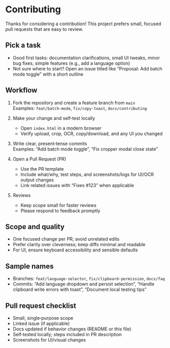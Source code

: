# Contributing

Thanks for considering a contribution! This project prefers small, focused pull requests that are easy to review.

## Pick a task
- Good first tasks: documentation clarifications, small UI tweaks, minor bug fixes, simple features (e.g., add a language option)
- Not sure where to start? Open an issue titled like “Proposal: Add batch mode toggle” with a short outline

## Workflow
1) Fork the repository and create a feature branch from `main`  
   Examples: `feat/batch-mode`, `fix/copy-toast`, `docs/contributing`

2) Make your change and self‑test locally  
   - Open `index.html` in a modern browser  
   - Verify upload, crop, OCR, copy/download, and any UI you changed

3) Write clear, present‑tense commits  
   Examples: “Add batch mode toggle”, “Fix cropper modal close state”

4) Open a Pull Request (PR)  
   - Use the PR template  
   - Include what/why, test steps, and screenshots/logs for UI/OCR output changes  
   - Link related issues with “Fixes #123” when applicable

5) Reviews  
   - Keep scope small for faster reviews  
   - Please respond to feedback promptly


## Scope and quality
- One focused change per PR; avoid unrelated edits
- Prefer clarity over cleverness; keep diffs minimal and readable
- For UI, ensure keyboard accessibility and sensible defaults

## Sample names
- Branches: `feat/language-selector`, `fix/clipboard-permission`, `docs/faq`
- Commits: “Add language dropdown and persist selection”, “Handle clipboard write errors with toast”, “Document local testing tips”

## Pull request checklist
- Small, single‑purpose scope
- Linked issue (if applicable)
- Docs updated if behavior changes (README or this file)
- Self‑tested locally; steps included in PR description
- Screenshots for UI/visual changes